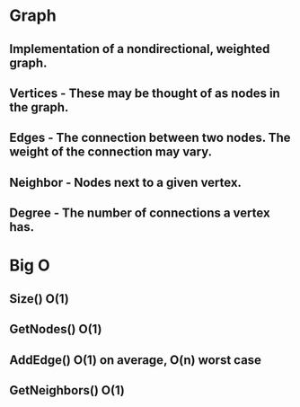 # Graph 
## Implementation of a nondirectional, weighted graph. 
## Vertices - These may be thought of as nodes in the graph.
## Edges - The connection between two nodes. The weight of the connection may vary.
## Neighbor - Nodes next to a given vertex.
## Degree - The number of connections a vertex has.

# Big O
## Size() O(1)
## GetNodes() O(1)
## AddEdge() O(1) on average, O(n) worst case
## GetNeighbors() O(1)
